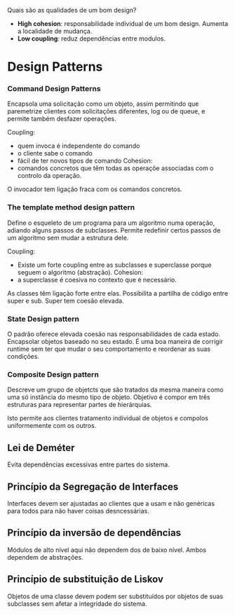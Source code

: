 Quais são as qualidades de um bom design?

- __High cohesion__: responsabilidade individual de um bom design. Aumenta a localidade de mudança.
- __Low coupling__: reduz dependências entre modulos.


# Design Patterns

### Command Design Patterns

Encapsola uma solicitação como um objeto, assim permitindo que paremetrize clientes com solicitações diferentes, log ou de queue, e permite também desfazer operações.

Coupling:
- quem invoca é independente do comando 
- o cliente sabe o comando
- fácil de ter novos tipos de comando
Cohesion:
- comandos concretos que têm todas as operaçõe associadas com o controlo da operação.

O invocador tem ligação fraca com os comandos concretos.

### The template method design pattern

Define o esqueleto de um programa para um algoritmo numa operação, adiando alguns passos de subclasses. Permite redefinir certos passos de um algoritmo sem mudar a estrutura dele.

Coupling:
- Existe um forte coupling entre as subclasses e superclasse porque seguem o algoritmo (abstração).
Cohesion:
- a superclasse é coesiva no contexto que é necessário.

As classes têm ligação forte entre elas.
Possibilita a partilha de código entre super e sub.
Super tem coesão elevada.

### State Design pattern

O padrão oferece elevada coesão nas responsabilidades de cada estado.
Encapsolar objetos baseado no seu estado.
É uma boa maneira de corrigir runtime sem ter que mudar o seu comportamento e reordenar as suas condições.

### Composite Design pattern

Descreve um grupo de objetcts que são tratados da mesma maneira como uma só instância do mesmo tipo de objeto.
Objetivo é compor em três estruturas para representar partes de hierárquias.

Isto permite aos clientes tratamento individual de objetos e compolos uniformemente com os outros.

## Lei de Deméter

Evita dependências excessivas entre partes do sistema.

## Princípio da Segregação de Interfaces

Interfaces devem ser ajustadas ao clientes que a usam e não genéricas para todos para não haver coisas desncessárias.

## Princípio da inversão de dependências

Módulos de alto nível aqui não dependem dos de baixo nível.
Ambos dependem de abstrações.

## Princípio de substituição de Liskov

Objetos de uma classe devem podem ser substituídos por objetos de suas subclasses sem afetar a integridade do sistema.



